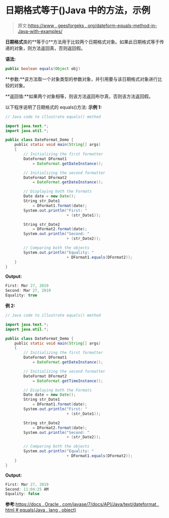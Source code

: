 # 日期格式等于()Java 中的方法，示例

> 原文:[https://www . geesforgeks . org/dateform-equals-method-in-Java-with-examples/](https://www.geeksforgeeks.org/dateformat-equals-method-in-java-with-examples/)

**日期格式**类的**等于()**方法用于比较两个日期格式对象。如果此日期格式等于传递的对象，则方法返回真，否则返回假。

**语法:**

```java
public boolean equals(Object obj)
```

**参数:**该方法取一个对象类型的参数对象，并引用要与该日期格式对象进行比较的对象。

**返回值:**如果两个对象相等，则该方法返回布尔真，否则该方法返回假。

以下程序说明了日期格式的 equals()方法:
**示例 1:**

```java
// Java code to illustrate equals() method

import java.text.*;
import java.util.*;

public class DateFormat_Demo {
    public static void main(String[] args)
    {
        // Initializing the first formatter
        DateFormat DFormat1
            = DateFormat.getDateInstance();

        // Initializing the second formatter
        DateFormat DFormat2
            = DateFormat.getDateInstance();

        // Displaying both the Formats
        Date date = new Date();
        String str_Date1
            = DFormat1.format(date);
        System.out.println("First: "
                           + (str_Date1));

        String str_Date2
            = DFormat2.format(date);
        System.out.println("Second: "
                           + (str_Date2));

        // Comparing both the objects
        System.out.println("Equality: "
                           + DFormat1.equals(DFormat2));
    }
}
```

**Output:**

```java
First: Mar 27, 2019
Second: Mar 27, 2019
Equality: true

```

**例 2:**

```java
// Java code to illustrate equals() method

import java.text.*;
import java.util.*;

public class DateFormat_Demo {
    public static void main(String[] args)
    {
        // Initializing the first formatter
        DateFormat DFormat1
            = DateFormat.getDateInstance();

        // Initializing the second formatter
        DateFormat DFormat2
            = DateFormat.getTimeInstance();

        // Displaying both the Formats
        Date date = new Date();
        String str_Date1
            = DFormat1.format(date);
        System.out.println("First: "
                           + (str_Date1));

        String str_Date2
            = DFormat2.format(date);
        System.out.println("Second: "
                           + (str_Date2));

        // Comparing both the objects
        System.out.println("Equality: "
                           + DFormat1.equals(DFormat2));
    }
}
```

**Output:**

```java
First: Mar 27, 2019
Second: 11:04:25 AM
Equality: false

```

**参考:**[https://docs . Oracle . com/javase/7/docs/API/Java/text/dateformat . html # equals(Java . lang . object)](https://docs.oracle.com/javase/7/docs/api/java/text/DateFormat.html#equals(java.lang.Object))